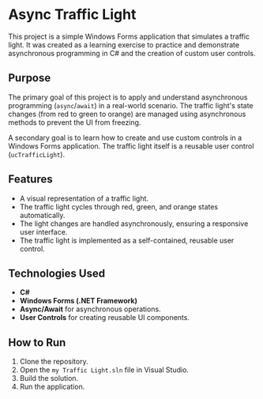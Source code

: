 # Async Traffic Light

This project is a simple Windows Forms application that simulates a traffic light. It was created as a learning exercise to practice and demonstrate asynchronous programming in C# and the creation of custom user controls.

## Purpose

The primary goal of this project is to apply and understand asynchronous programming (`async`/`await`) in a real-world scenario. The traffic light's state changes (from red to green to orange) are managed using asynchronous methods to prevent the UI from freezing.

A secondary goal is to learn how to create and use custom controls in a Windows Forms application. The traffic light itself is a reusable user control (`ucTrafficLight`).

## Features

*   A visual representation of a traffic light.
*   The traffic light cycles through red, green, and orange states automatically.
*   The light changes are handled asynchronously, ensuring a responsive user interface.
*   The traffic light is implemented as a self-contained, reusable user control.

## Technologies Used

*   **C#**
*   **Windows Forms (.NET Framework)**
*   **Async/Await** for asynchronous operations.
*   **User Controls** for creating reusable UI components.

## How to Run

1.  Clone the repository.
2.  Open the `my Traffic Light.sln` file in Visual Studio.
3.  Build the solution.
4.  Run the application.
